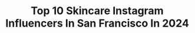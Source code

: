 ---
title: Top 10 Skincare Instagram Influencers In San Francisco In 2024
description: >-
  Find top skincare Instagram influencers in San Francisco in 2024. Most popular hashtags: #sanfrancisco #skincareroutine #skincare #bayareaeats.
platform: Instagram
hits: 52
text_top: Identify the most popular Instagram profiles on inBeat.
text_bottom: inBeat has 52 Instagram influencers like this in San Francisco, United States for you to collaborate.
profiles:
  - username: "miiadio"
    fullname: >-
      Mia Dio
    bio: >-
      Your girlfriend thinks I’m funny @betherichhusband Bizz 📧: mia@mypeopleknow.com I ❤️ rich men merch ⬇️
    location: "United States"
    followers: 557900
    engagement: 758
    commentsToLikes: 0.011239
    id: ckzpxxf3rkt4m0j23mdlsgdn1
    verified: false
    hashtags: "#exploremore, #advice, #comedy, #fashion"
  - username: "idahuang_"
    fullname: >-
      Ida
    bio: >-
      🍵 wellness • home • lifestyle • nyc / sf 🧧 toidahuang@gmail.com 👇🏼 tiktok: 180k besties 🥰 • shop my home & more!
    location: "United States"
    followers: 168384
    engagement: 73
    commentsToLikes: 0.014635
    id: ckqm6wogmu0x10j2378wy9ean
    verified: false
    hashtags: "#apartmentliving, #aesthetic, #9to5, #amazonfinds"
  - username: "byjessicawong"
    fullname: >-
      jessica | fashion + lifestyle
    bio: >-
      • fashion, lifestyle, skincare, + beauty • based in San Francisco, CA • byjessicawong@gmail.com
    location: "United States"
    followers: 12777
    engagement: 485
    commentsToLikes: 0.052449
    id: ckq0ivf8qddl90j2397axhen5
    verified: false
    hashtags: "#outfitinspo, #aritziastyle, #sezanelovers, #outfitinsporation"
  - username: "j00diefoodie"
    fullname: >-
      Joods | SF Bay Area Foodie
    bio: >-
      Camera eats first 📸 💁‍♀️Foodie • Skincare • Lifestyle • Travel 📍San Francisco Bay Area 📥Contact/Collab: DM
    location: "United States"
    followers: 7698
    engagement: 300
    commentsToLikes: 0.186780
    id: ckql8h3uft2pr0j23v66gxct0
    verified: false
    hashtags: "#sfeats, #bayareafood, #bayareafoodie, #sffoodie"
  - username: "beauthuy"
    fullname: >-
      thuy lam
    bio: >-
      your skincare girlie ‎*ੈ♡⸝⸝🪐༘⋆ san francisco ✨ tiktok: beauthuy 💌 thuy@aestheticreative.com
    location: "United States"
    followers: 205411
    engagement: 166
    commentsToLikes: 0.028530
    id: ckmw1aahn5i2b0j23vrc15ndw
    verified: false
    hashtags: "#sunscreeneveryday, #skincareviral, #spf50, #skincareroutine"
  - username: "whaevaeats"
    fullname: >-
      𝐄𝐯𝐚 ⋅ 𝙱𝚊𝚢 𝙰𝚛𝚎𝚊 𝙵𝚘𝚘𝚍𝚒𝚎 & 𝚄𝙶𝙲
    bio: >-
      𝚑𝚎𝚕𝚙𝚒𝚗𝚐 𝚜𝚖𝚊𝚕𝚕 𝚋𝚞𝚜𝚒𝚗𝚎𝚜𝚜𝚎𝚜 𝚜𝚝𝚊𝚗𝚍 𝚘𝚞𝚝 𝚘𝚗𝚎 𝚍𝚊𝚢 𝚊𝚝 𝚊 𝚝𝚒𝚖𝚎 ✨🫰🏼 𝓉𝑜 𝒾𝓃𝒻𝓁𝓊𝑒𝓃𝒸𝑒 𝑜𝓇 𝒷𝑒 𝒾𝓃𝒻𝓁𝓊𝑒𝓃𝒸𝑒𝒹 💕
    location: "United States"
    followers: 7248
    engagement: 225
    commentsToLikes: 0.300296
    id: clp7apu86oce70j08vhu2wi2t
    verified: false
    hashtags: "#bayareadessert, #noodlepull, #bbqskewer, #bayareadesserts"
  - username: "redtanofficial"
    fullname: >-
      Red Tan Official 🇬🇧🇵🇭🇺🇸
    bio: >-
      Music Lover | UGC Creator | Advocate for humanity 👊 Mental Health Stigma|Poverty|Injustice|Racism|Domestic Abuse. "INDAY" OUT NOW ON SPOTIFY
    location: "United States"
    followers: 33428
    engagement: 50
    commentsToLikes: 0.072068
    id: ck14l0yf5sbjd0i19nu1m6ac7
    verified: false
    hashtags: "#ugc, #nevergiveup, #inday, #redtan"
  - username: "relishwithreese"
    fullname: >-
      Reese ♥ vancouver + san francisco
    bio: >-
      ⋒ relishing every day: lifestyle, travel, wellness, food 🇹🇭 💌 reesechan@grail-talent.com
    location: "United States"
    followers: 87461
    engagement: 1485
    commentsToLikes: 0.004612
    id: ckxtss1pfcsi60j23yygqccdw
    verified: false
    hashtags: "#skincaretips, #japantravel, #travelblogger, #foreheadkisses"
  - username: "skincarestandard"
    fullname: >-
      Rachael
    bio: >-
      a skincare enthusiast with a bold lip addiction san francisco inquiries: teamrachaelfuss@gersh.com
    location: "United States"
    followers: 107370
    engagement: 455
    commentsToLikes: 0.024039
    id: ck0vv9cc8o4gw0i19mly65dj9
    verified: false
    hashtags: "#hourglass, #lipcombo, #meritbeauty, #lipgloss"
  - username: "cristinaviseu"
    fullname: >-
      Cristina Viseu • San Francisco
    bio: >-
      📍San Francisco 💕 Pretty food + cozy home + luxury skincare 💌 viseu.c@gmail.com
    location: "United States"
    followers: 102725
    engagement: 697
    commentsToLikes: 0.017095
    id: ckaorswleolz40i78clw0wbry
    verified: false
    hashtags: "#cozyhome, #softaesthetic, #sanfrancisco, #homedecor"
---